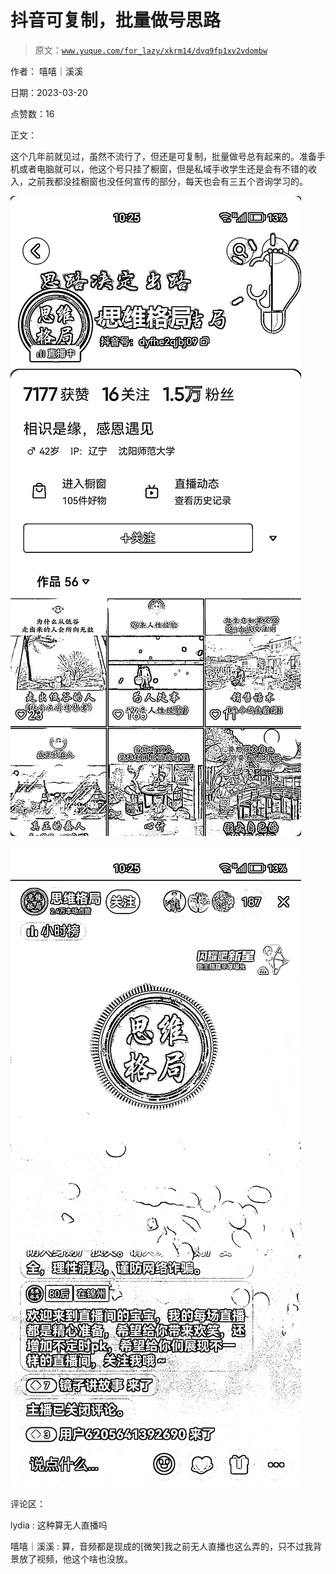 # 抖音可复制，批量做号思路

> 原文：[`www.yuque.com/for_lazy/xkrm14/dvq9fp1xv2vdombw`](https://www.yuque.com/for_lazy/xkrm14/dvq9fp1xv2vdombw)

作者： 嘻嘻｜溪溪

日期：2023-03-20

点赞数：16

正文：

这个几年前就见过，虽然不流行了，但还是可复制，批量做号总有起来的。准备手机或者电脑就可以，他这个号只挂了橱窗，但是私域手收学生还是会有不错的收入，之前我都没挂橱窗也没任何宣传的部分，每天也会有三五个咨询学习的。

![](img/81e4706d8bfe826e56385848e214a8f4.png)

![](img/61fb27df9837db7fbaa78ff0afaddb01.png)  

评论区：

lydia : 这种算无人直播吗

嘻嘻｜溪溪 : 算，音频都是现成的[微笑]我之前无人直播也这么弄的，只不过我背景放了视频，他这个啥也没放。

